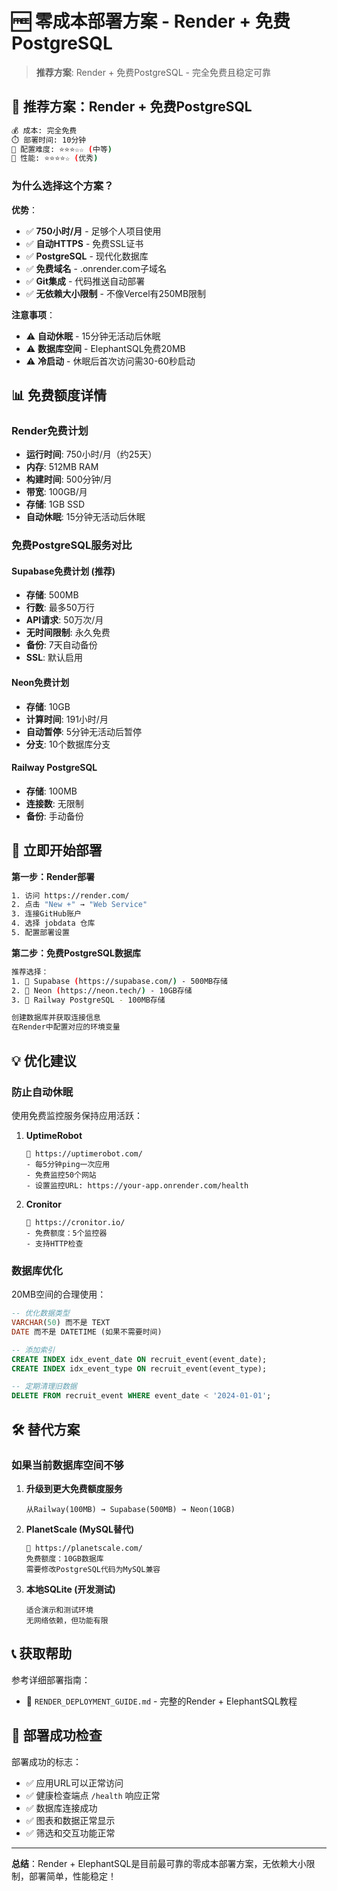 # 🆓 零成本部署方案 - Render + 免费PostgreSQL

> **推荐方案**: Render + 免费PostgreSQL - 完全免费且稳定可靠

## 🎯 **推荐方案：Render + 免费PostgreSQL**

```bash
💰 成本: 完全免费
⏱️ 部署时间: 10分钟
🔧 配置难度: ⭐⭐⭐☆☆ (中等)
🚀 性能: ⭐⭐⭐⭐☆ (优秀)
```

### **为什么选择这个方案？**

**优势**：
- ✅ **750小时/月** - 足够个人项目使用
- ✅ **自动HTTPS** - 免费SSL证书
- ✅ **PostgreSQL** - 现代化数据库
- ✅ **免费域名** - .onrender.com子域名
- ✅ **Git集成** - 代码推送自动部署
- ✅ **无依赖大小限制** - 不像Vercel有250MB限制

**注意事项**：
- ⚠️ **自动休眠** - 15分钟无活动后休眠
- ⚠️ **数据库空间** - ElephantSQL免费20MB
- ⚠️ **冷启动** - 休眠后首次访问需30-60秒启动

## 📊 免费额度详情

### Render免费计划
- **运行时间**: 750小时/月（约25天）
- **内存**: 512MB RAM
- **构建时间**: 500分钟/月
- **带宽**: 100GB/月
- **存储**: 1GB SSD
- **自动休眠**: 15分钟无活动后休眠

### 免费PostgreSQL服务对比

#### Supabase免费计划 (推荐)
- **存储**: 500MB
- **行数**: 最多50万行
- **API请求**: 50万次/月
- **无时间限制**: 永久免费
- **备份**: 7天自动备份
- **SSL**: 默认启用

#### Neon免费计划
- **存储**: 10GB
- **计算时间**: 191小时/月
- **自动暂停**: 5分钟无活动后暂停
- **分支**: 10个数据库分支

#### Railway PostgreSQL
- **存储**: 100MB
- **连接数**: 无限制
- **备份**: 手动备份

## 🚀 立即开始部署

**第一步：Render部署**
```bash
1. 访问 https://render.com/
2. 点击 "New +" → "Web Service"
3. 连接GitHub账户
4. 选择 jobdata 仓库
5. 配置部署设置
```

**第二步：免费PostgreSQL数据库**
```bash
推荐选择：
1. 🥇 Supabase (https://supabase.com/) - 500MB存储
2. 🥈 Neon (https://neon.tech/) - 10GB存储  
3. 🥉 Railway PostgreSQL - 100MB存储

创建数据库并获取连接信息
在Render中配置对应的环境变量
```

## 💡 优化建议

### 防止自动休眠
使用免费监控服务保持应用活跃：

1. **UptimeRobot**
   ```
   🔗 https://uptimerobot.com/
   - 每5分钟ping一次应用
   - 免费监控50个网站
   - 设置监控URL: https://your-app.onrender.com/health
   ```

2. **Cronitor**
   ```
   🔗 https://cronitor.io/
   - 免费额度：5个监控器
   - 支持HTTP检查
   ```

### 数据库优化
20MB空间的合理使用：
```sql
-- 优化数据类型
VARCHAR(50) 而不是 TEXT
DATE 而不是 DATETIME (如果不需要时间)

-- 添加索引
CREATE INDEX idx_event_date ON recruit_event(event_date);
CREATE INDEX idx_event_type ON recruit_event(event_type);

-- 定期清理旧数据
DELETE FROM recruit_event WHERE event_date < '2024-01-01';
```

## 🛠 替代方案

### 如果当前数据库空间不够

1. **升级到更大免费额度服务**
   ```
   从Railway(100MB) → Supabase(500MB) → Neon(10GB)
   ```

2. **PlanetScale (MySQL替代)**
   ```
   🔗 https://planetscale.com/
   免费额度：10GB数据库
   需要修改PostgreSQL代码为MySQL兼容
   ```

3. **本地SQLite (开发测试)**
   ```
   适合演示和测试环境
   无网络依赖，但功能有限
   ```

## 📞 获取帮助

参考详细部署指南：
- 📖 `RENDER_DEPLOYMENT_GUIDE.md` - 完整的Render + ElephantSQL教程

## 🎉 部署成功检查

部署成功的标志：
- ✅ 应用URL可以正常访问
- ✅ 健康检查端点 `/health` 响应正常
- ✅ 数据库连接成功
- ✅ 图表和数据正常显示
- ✅ 筛选和交互功能正常

---

**总结**：Render + ElephantSQL是目前最可靠的零成本部署方案，无依赖大小限制，部署简单，性能稳定！ 